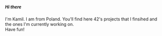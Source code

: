##### Hi there


<!--
this is comment
-->

I'm Kamil. I am from Poland. You'll find here 42's projects that I finsihed and the ones I'm currently working on.</br>
Have fun!
